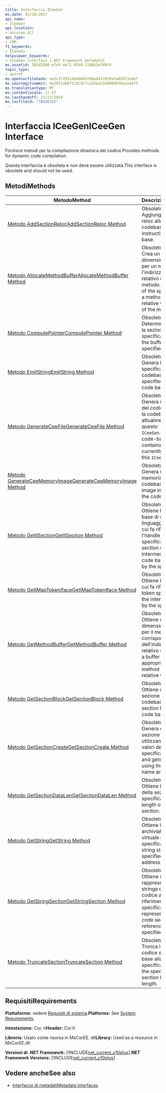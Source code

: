 ```yaml
---
title: Interfaccia ICeeGen
ms.date: 03/30/2017
api_name:
- ICeeGen
api_location:
- mscoree.dll
api_type:
- COM
f1_keywords:
- ICeeGen
helpviewer_keywords:
- ICeeGen interface [.NET Framework metadata]
ms.assetid: 383d20b0-efe9-4e71-8fb8-1186b2e7d0c0
topic_type:
- apiref
ms.openlocfilehash: ae3c372951de00b097d0a8437039a3a85bf3aabf
ms.sourcegitcommit: 9a39f2a06f110c9c7ca54ba216900d038aa14ef3
ms.translationtype: MT
ms.contentlocale: it-IT
ms.lasthandoff: 11/23/2019
ms.locfileid: "74426155"
---
```

# <a name="iceegen-interface"></a><span data-ttu-id="84265-102">Interfaccia ICeeGen</span><span class="sxs-lookup"><span data-stu-id="84265-102">ICeeGen Interface</span></span>
<span data-ttu-id="84265-103">Fornisce metodi per la compilazione dinamica del codice.</span><span class="sxs-lookup"><span data-stu-id="84265-103">Provides methods for dynamic code compilation.</span></span>  
  
 <span data-ttu-id="84265-104">Questa interfaccia è obsoleta e non deve essere utilizzata.</span><span class="sxs-lookup"><span data-stu-id="84265-104">This interface is obsolete and should not be used.</span></span>  
  
## <a name="methods"></a><span data-ttu-id="84265-105">Metodi</span><span class="sxs-lookup"><span data-stu-id="84265-105">Methods</span></span>  
  
|<span data-ttu-id="84265-106">Metodo</span><span class="sxs-lookup"><span data-stu-id="84265-106">Method</span></span>|<span data-ttu-id="84265-107">Descrizione</span><span class="sxs-lookup"><span data-stu-id="84265-107">Description</span></span>|  
|------------|-----------------|  
|[<span data-ttu-id="84265-108">Metodo AddSectionReloc</span><span class="sxs-lookup"><span data-stu-id="84265-108">AddSectionReloc Method</span></span>](../../../../docs/framework/unmanaged-api/metadata/iceegen-addsectionreloc-method.md)|<span data-ttu-id="84265-109">Obsoleto.</span><span class="sxs-lookup"><span data-stu-id="84265-109">Obsolete.</span></span> <span data-ttu-id="84265-110">Aggiunge un'istruzione. reloc alla codebase.</span><span class="sxs-lookup"><span data-stu-id="84265-110">Adds a .reloc instruction to the code base.</span></span>|  
|[<span data-ttu-id="84265-111">Metodo AllocateMethodBuffer</span><span class="sxs-lookup"><span data-stu-id="84265-111">AllocateMethodBuffer Method</span></span>](../../../../docs/framework/unmanaged-api/metadata/iceegen-allocatemethodbuffer-method.md)|<span data-ttu-id="84265-112">Obsoleto.</span><span class="sxs-lookup"><span data-stu-id="84265-112">Obsolete.</span></span> <span data-ttu-id="84265-113">Crea un buffer con la dimensione specificata per un metodo e ottiene l'indirizzo virtuale relativo del metodo.</span><span class="sxs-lookup"><span data-stu-id="84265-113">Creates a buffer of the specified size for a method, and gets the relative virtual address of the method.</span></span>|  
|[<span data-ttu-id="84265-114">Metodo ComputePointer</span><span class="sxs-lookup"><span data-stu-id="84265-114">ComputePointer Method</span></span>](../../../../docs/framework/unmanaged-api/metadata/iceegen-computepointer-method.md)|<span data-ttu-id="84265-115">Obsoleto.</span><span class="sxs-lookup"><span data-stu-id="84265-115">Obsolete.</span></span> <span data-ttu-id="84265-116">Determina il buffer per la sezione di codice specificata.</span><span class="sxs-lookup"><span data-stu-id="84265-116">Determines the buffer for the specified code section.</span></span>|  
|[<span data-ttu-id="84265-117">Metodo EmitString</span><span class="sxs-lookup"><span data-stu-id="84265-117">EmitString Method</span></span>](../../../../docs/framework/unmanaged-api/metadata/iceegen-emitstring-method.md)|<span data-ttu-id="84265-118">Obsoleto.</span><span class="sxs-lookup"><span data-stu-id="84265-118">Obsolete.</span></span> <span data-ttu-id="84265-119">Genera la stringa specificata nella codebase.</span><span class="sxs-lookup"><span data-stu-id="84265-119">Emits the specified string into the code base.</span></span>|  
|[<span data-ttu-id="84265-120">Metodo GenerateCeeFile</span><span class="sxs-lookup"><span data-stu-id="84265-120">GenerateCeeFile Method</span></span>](../../../../docs/framework/unmanaged-api/metadata/iceegen-generateceefile-method.md)|<span data-ttu-id="84265-121">Obsoleto.</span><span class="sxs-lookup"><span data-stu-id="84265-121">Obsolete.</span></span> <span data-ttu-id="84265-122">Genera un file di base del codice che contiene la codebase attualmente caricata in questo `ICeeGen`.</span><span class="sxs-lookup"><span data-stu-id="84265-122">Generates a code-base file that contains the code base currently loaded into this `ICeeGen`.</span></span>|  
|[<span data-ttu-id="84265-123">Metodo GenerateCeeMemoryImage</span><span class="sxs-lookup"><span data-stu-id="84265-123">GenerateCeeMemoryImage Method</span></span>](../../../../docs/framework/unmanaged-api/metadata/iceegen-generateceememoryimage-method.md)|<span data-ttu-id="84265-124">Obsoleto.</span><span class="sxs-lookup"><span data-stu-id="84265-124">Obsolete.</span></span> <span data-ttu-id="84265-125">Genera un'immagine in memoria per la codebase.</span><span class="sxs-lookup"><span data-stu-id="84265-125">Generates an image in memory for the code base.</span></span>|  
|[<span data-ttu-id="84265-126">Metodo GetIlSection</span><span class="sxs-lookup"><span data-stu-id="84265-126">GetIlSection Method</span></span>](../../../../docs/framework/unmanaged-api/metadata/iceegen-getilsection-method.md)|<span data-ttu-id="84265-127">Obsoleto.</span><span class="sxs-lookup"><span data-stu-id="84265-127">Obsolete.</span></span> <span data-ttu-id="84265-128">Ottiene la sezione della base di codice del linguaggio intermedio a cui fa riferimento l'handle specificato.</span><span class="sxs-lookup"><span data-stu-id="84265-128">Gets the section of the intermediate language code base referenced by the specified handle.</span></span>|  
|[<span data-ttu-id="84265-129">Metodo GetIMapTokenIface</span><span class="sxs-lookup"><span data-stu-id="84265-129">GetIMapTokenIface Method</span></span>](../../../../docs/framework/unmanaged-api/metadata/iceegen-getimaptokeniface-method.md)|<span data-ttu-id="84265-130">Obsoleto.</span><span class="sxs-lookup"><span data-stu-id="84265-130">Obsolete.</span></span> <span data-ttu-id="84265-131">Ottiene l'interfaccia a cui fa riferimento il token specificato.</span><span class="sxs-lookup"><span data-stu-id="84265-131">Gets the interface referenced by the specified token.</span></span>|  
|[<span data-ttu-id="84265-132">Metodo GetMethodBuffer</span><span class="sxs-lookup"><span data-stu-id="84265-132">GetMethodBuffer Method</span></span>](../../../../docs/framework/unmanaged-api/metadata/iceegen-getmethodbuffer-method.md)|<span data-ttu-id="84265-133">Obsoleto.</span><span class="sxs-lookup"><span data-stu-id="84265-133">Obsolete.</span></span> <span data-ttu-id="84265-134">Ottiene un buffer delle dimensioni appropriate per il metodo in corrispondenza dell'indirizzo virtuale relativo specificato.</span><span class="sxs-lookup"><span data-stu-id="84265-134">Gets a buffer of the appropriate size for the method at the specified relative virtual address.</span></span>|  
|[<span data-ttu-id="84265-135">Metodo GetSectionBlock</span><span class="sxs-lookup"><span data-stu-id="84265-135">GetSectionBlock Method</span></span>](../../../../docs/framework/unmanaged-api/metadata/iceegen-getsectionblock-method.md)|<span data-ttu-id="84265-136">Obsoleto.</span><span class="sxs-lookup"><span data-stu-id="84265-136">Obsolete.</span></span> <span data-ttu-id="84265-137">Ottiene un blocco di sezione della codebase.</span><span class="sxs-lookup"><span data-stu-id="84265-137">Gets a section block of the code base.</span></span>|  
|[<span data-ttu-id="84265-138">Metodo GetSectionCreate</span><span class="sxs-lookup"><span data-stu-id="84265-138">GetSectionCreate Method</span></span>](../../../../docs/framework/unmanaged-api/metadata/iceegen-getsectioncreate-method.md)|<span data-ttu-id="84265-139">Obsoleto.</span><span class="sxs-lookup"><span data-stu-id="84265-139">Obsolete.</span></span> <span data-ttu-id="84265-140">Genera e ottiene una sezione di codice utilizzando il nome e i valori del flag specificati.</span><span class="sxs-lookup"><span data-stu-id="84265-140">Generates and gets a code section using the specified name and flag values.</span></span>|  
|[<span data-ttu-id="84265-141">Metodo GetSectionDataLen</span><span class="sxs-lookup"><span data-stu-id="84265-141">GetSectionDataLen Method</span></span>](../../../../docs/framework/unmanaged-api/metadata/iceegen-getsectiondatalen-method.md)|<span data-ttu-id="84265-142">Obsoleto.</span><span class="sxs-lookup"><span data-stu-id="84265-142">Obsolete.</span></span> <span data-ttu-id="84265-143">Ottiene la lunghezza della sezione specificata.</span><span class="sxs-lookup"><span data-stu-id="84265-143">Gets the length of the specified section.</span></span>|  
|[<span data-ttu-id="84265-144">Metodo GetString</span><span class="sxs-lookup"><span data-stu-id="84265-144">GetString Method</span></span>](../../../../docs/framework/unmanaged-api/metadata/iceegen-getstring-method.md)|<span data-ttu-id="84265-145">Obsoleto.</span><span class="sxs-lookup"><span data-stu-id="84265-145">Obsolete.</span></span> <span data-ttu-id="84265-146">Ottiene la stringa archiviata nell'indirizzo virtuale relativo specificato.</span><span class="sxs-lookup"><span data-stu-id="84265-146">Gets the string stored at the specified relative virtual address.</span></span>|  
|[<span data-ttu-id="84265-147">Metodo GetStringSection</span><span class="sxs-lookup"><span data-stu-id="84265-147">GetStringSection Method</span></span>](../../../../docs/framework/unmanaged-api/metadata/iceegen-getstringsection-method.md)|<span data-ttu-id="84265-148">Obsoleto.</span><span class="sxs-lookup"><span data-stu-id="84265-148">Obsolete.</span></span> <span data-ttu-id="84265-149">Ottiene una rappresentazione di stringa della sezione di codice a cui fa riferimento l'handle specificato.</span><span class="sxs-lookup"><span data-stu-id="84265-149">Gets a string representation of the code section referenced by the specified handle.</span></span>|  
|[<span data-ttu-id="84265-150">Metodo TruncateSection</span><span class="sxs-lookup"><span data-stu-id="84265-150">TruncateSection Method</span></span>](../../../../docs/framework/unmanaged-api/metadata/iceegen-truncatesection-method.md)|<span data-ttu-id="84265-151">Obsoleto.</span><span class="sxs-lookup"><span data-stu-id="84265-151">Obsolete.</span></span> <span data-ttu-id="84265-152">Tronca la sezione di codice specificata in base alla lunghezza specificata.</span><span class="sxs-lookup"><span data-stu-id="84265-152">Truncates the specified code section by the specified length.</span></span>|  
  
## <a name="requirements"></a><span data-ttu-id="84265-153">Requisiti</span><span class="sxs-lookup"><span data-stu-id="84265-153">Requirements</span></span>  
 <span data-ttu-id="84265-154">**Piattaforme:** vedere [Requisiti di sistema](../../../../docs/framework/get-started/system-requirements.md).</span><span class="sxs-lookup"><span data-stu-id="84265-154">**Platforms:** See [System Requirements](../../../../docs/framework/get-started/system-requirements.md).</span></span>  
  
 <span data-ttu-id="84265-155">**Intestazione:** Cor. h</span><span class="sxs-lookup"><span data-stu-id="84265-155">**Header:** Cor.h</span></span>  
  
 <span data-ttu-id="84265-156">**Libreria:** Usato come risorsa in MsCorEE. dll</span><span class="sxs-lookup"><span data-stu-id="84265-156">**Library:** Used as a resource in MsCorEE.dll</span></span>  
  
 <span data-ttu-id="84265-157">**Versioni di .NET Framework:** [!INCLUDE[net_current_v10plus](../../../../includes/net-current-v10plus-md.md)]</span><span class="sxs-lookup"><span data-stu-id="84265-157">**.NET Framework Versions:** [!INCLUDE[net_current_v10plus](../../../../includes/net-current-v10plus-md.md)]</span></span>  
  
## <a name="see-also"></a><span data-ttu-id="84265-158">Vedere anche</span><span class="sxs-lookup"><span data-stu-id="84265-158">See also</span></span>

- [<span data-ttu-id="84265-159">Interfacce di metadati</span><span class="sxs-lookup"><span data-stu-id="84265-159">Metadata Interfaces</span></span>](../../../../docs/framework/unmanaged-api/metadata/metadata-interfaces.md)
